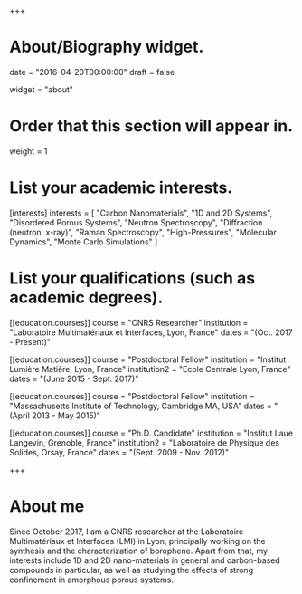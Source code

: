 +++
# About/Biography widget.

date = "2016-04-20T00:00:00"
draft = false

widget = "about"

# Order that this section will appear in.
weight = 1

# List your academic interests.
[interests]
  interests = [
    "Carbon Nanomaterials",
    "1D and 2D Systems",
    "Disordered Porous Systems",
    "Neutron Spectroscopy",
    "Diffraction (neutron, x-ray)",
    "Raman Spectroscopy",
    "High-Pressures",
    "Molecular Dynamics",
    "Monte Carlo Simulations"
  ]

# List your qualifications (such as academic degrees).
[[education.courses]]
  course = "CNRS Researcher"
  institution = "Laboratoire Multimatériaux et Interfaces, Lyon, France"
  dates = "(Oct. 2017 - Present)"


[[education.courses]]
  course = "Postdoctoral Fellow"
  institution = "Institut Lumière Matière, Lyon, France"
  institution2 = "Ecole Centrale Lyon, France"
  dates = "(June 2015 - Sept. 2017)"

[[education.courses]]
  course = "Postdoctoral Fellow"
  institution = "Massachusetts Institute of Technology, Cambridge MA, USA"
  dates = "(April 2013 - May 2015)"

[[education.courses]]
  course = "Ph.D. Candidate"
  institution = "Institut Laue Langevin, Grenoble, France"
  institution2 = "Laboratoire de Physique des Solides, Orsay, France"
  dates = "(Sept. 2009 - Nov. 2012)"
 
+++

# About me

Since October 2017, I am a CNRS researcher at the Laboratoire Multimatériaux et Interfaces (LMI) in Lyon, principally working on the synthesis and the characterization of borophene. Apart from that, my interests include 1D and 2D nano-materials in general and carbon-based compounds in particular, as well as studying the effects of strong confinement in amorphous porous systems.
